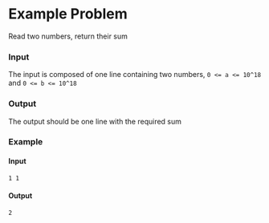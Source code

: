 
# Example Problem

Read two numbers,
return their sum

### Input

The input is composed of one line containing two numbers, `0 <= a <= 10^18` and `0 <= b <= 10^18`

### Output

The output should be one line with the required sum

### Example

#### Input

```
1 1
```

#### Output

```
2
```
